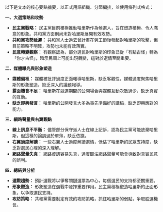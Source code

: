 以下是文本的核心要點摘要，以正式用語組織、分節編排，並使用條列式格式：

**一、大選策略和攻勢**

*   **民主黨戰略：** 民主黨目前積極推動哈里斯作為候選人，旨在塑造積極、令人滿意的形象。共和黨方面則尚未對哈里斯展開有效攻勢。
*   **共和黨攻勢延遲：** 共和黨人士過去曾計畫在勞工節後發起對哈里斯的攻擊，但目前策略不明確，攻勢也未能有效落實。
*   **民意轉變觀察：** 有觀察認為，部分選民對哈里斯的印象已從「有點古怪」轉為「你才古怪」，暗示民調上可能出現轉變，這對於選情至關重要。

**二、媒體曝光與形象塑造**

*   **媒體偏袒：** 媒體被批評過度正面報導哈里斯，缺乏客觀性，媒體過度聚焦哈里斯的形象塑造，缺乏深入的議題報導。
*   **露面機會不足：** 哈里斯在競選期間的公開場合與媒體互動次數過少，缺乏真實的互動。
*   **缺乏即興發言：** 哈里斯的公開發言大多為事先準備好的講稿，缺乏即興應對的能力。

**三、網路聲量與右翼觀點**

*   **線上訊息不平衡：** 儘管部分保守派人士在線上記訴，認為民主黨可能放棄哈里斯，但這樣的論調過於單薄，缺乏依據。
*   **右翼過度解讀：** 一些右翼人士過度解讀選情，低估了哈里斯的民眾支持度，缺乏對選民心理的深入理解。
*   **網路聲量失真：** 網路資訊容易失真，過度關注網路聲量可能會導致對真實民意的誤判。

**四、總結與分析**

*   **選戰趨勢：** 預計選戰將以爭奪關鍵選票為中心，每個選民的支持都至關重要。
*   **形象塑造：** 形象塑造在選戰中發揮重要作用，民主黨積極塑造哈里斯的正面形象，以争取選民支持。
*   **攻防策略：** 共和黨需要制定有效的攻防策略，抓住哈里斯的弱點，争取胜選機會。